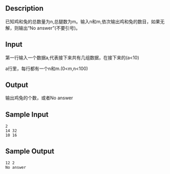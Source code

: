 ## Description

已知鸡和兔的总数量为n,总腿数为m。输入n和m,依次输出鸡和兔的数目，如果无解，则输出“No answer”(不要引号)。

## Input

第一行输入一个数据a,代表接下来共有几组数据，在接下来的(a<10)

a行里，每行都有一个n和m.(0<m,n<100)

## Output

输出鸡兔的个数，或者No answer

## Sample Input

```
2
14 32
10 16
```

## Sample Output

```
12 2
No answer
```
